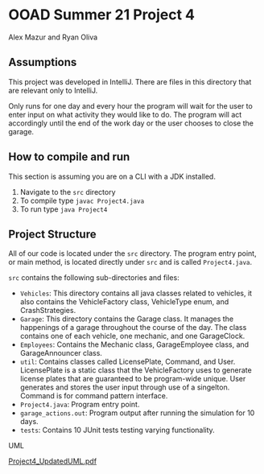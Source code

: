 # OOAD Summer 21 Project 4 
Alex Mazur and Ryan Oliva


## Assumptions
This project was developed in IntelliJ. There are files in this directory that are relevant only to IntelliJ.

Only runs for one day and every hour the program will wait for the user to enter input on what activity they would like to do. The program will act accordingly until the end of the work day or the user chooses to close the garage.

## How to compile and run
This section is assuming you are on a CLI with a JDK installed.
1. Navigate to the `src` directory
2. To compile type `javac Project4.java`
3. To run type `java Project4` 

## Project Structure
All of our code is located under the `src` directory. The program entry point, or main method, is located directly under `src` and is called `Project4.java`. 

`src` contains the following sub-directories and files:
- `Vehicles`: This directory contains all java classes related to vehicles, it also contains the VehicleFactory class, VehicleType enum, and CrashStrategies.
- `Garage`: This directory contains the Garage class. It manages the happenings of a garage throughout the course of the day. The class contains one of each vehicle, one mechanic, and one GarageClock. 
- `Employees`: Contains the Mechanic class, GarageEmployee class, and GarageAnnouncer class.
- `util`: Contains classes called LicensePlate, Command, and User. LicensePlate is a static class that the VehicleFactory uses to generate license plates that are guaranteed to be program-wide unique. User generates and stores the user input through use of a singelton. Command is for command pattern interface.
- `Project4.java`: Program entry point.
- `garage_actions.out`: Program output after running the simulation for 10 days.
- `tests`: Contains 10 JUnit tests testing varying functionality. 

UML

[Project4_UpdatedUML.pdf](https://github.com/RyanOliva/OOADProject4/files/6744867/Project4_UpdatedUML.pdf)
